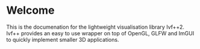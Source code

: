 # Welcome

This is the documenation for the lightweight visualisation library Ivf++2. Ivf++ provides an easy to use wrapper on top of OpenGL, GLFW and ImGUI to quickly implement smaller 3D applications. 